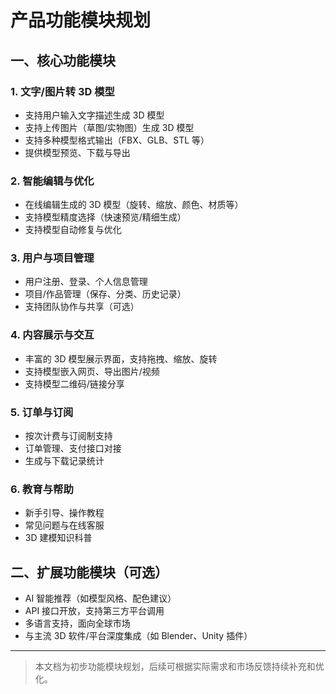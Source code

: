 # 产品功能模块规划

## 一、核心功能模块

### 1. 文字/图片转 3D 模型
- 支持用户输入文字描述生成 3D 模型
- 支持上传图片（草图/实物图）生成 3D 模型
- 支持多种模型格式输出（FBX、GLB、STL 等）
- 提供模型预览、下载与导出

### 2. 智能编辑与优化
- 在线编辑生成的 3D 模型（旋转、缩放、颜色、材质等）
- 支持模型精度选择（快速预览/精细生成）
- 支持模型自动修复与优化

### 3. 用户与项目管理
- 用户注册、登录、个人信息管理
- 项目/作品管理（保存、分类、历史记录）
- 支持团队协作与共享（可选）

### 4. 内容展示与交互
- 丰富的 3D 模型展示界面，支持拖拽、缩放、旋转
- 支持模型嵌入网页、导出图片/视频
- 支持模型二维码/链接分享

### 5. 订单与订阅
- 按次计费与订阅制支持
- 订单管理、支付接口对接
- 生成与下载记录统计

### 6. 教育与帮助
- 新手引导、操作教程
- 常见问题与在线客服
- 3D 建模知识科普

## 二、扩展功能模块（可选）

- AI 智能推荐（如模型风格、配色建议）
- API 接口开放，支持第三方平台调用
- 多语言支持，面向全球市场
- 与主流 3D 软件/平台深度集成（如 Blender、Unity 插件）

---

> 本文档为初步功能模块规划，后续可根据实际需求和市场反馈持续补充和优化。 